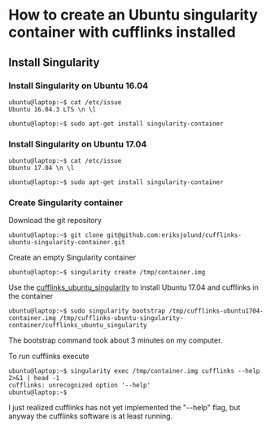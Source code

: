 # How to create an Ubuntu singularity container with cufflinks installed

## Install Singularity

### Install Singularity on Ubuntu 16.04

```
ubuntu@laptop:~$ cat /etc/issue
Ubuntu 16.04.3 LTS \n \l

ubuntu@laptop:~$ sudo apt-get install singularity-container
```

### Install Singularity on Ubuntu 17.04

```
ubuntu@laptop:~$ cat /etc/issue
Ubuntu 17.04 \n \l

ubuntu@laptop:~$ sudo apt-get install singularity-container
```

### Create Singularity container

Download the git repository

```
ubuntu@laptop:~$ git clone git@github.com:eriksjolund/cufflinks-ubuntu-singularity-container.git
```

Create an empty Singularity container

```
ubuntu@laptop:~$ singularity create /tmp/container.img
```

Use the [cufflinks_ubuntu_singularity](cufflinks_ubuntu_singularity) to install Ubuntu 17.04 and cufflinks in the container

```
ubuntu@laptop:~$ sudo singularity bootstrap /tmp/cufflinks-ubuntu1704-container.img /tmp/cufflinks-ubuntu-singularity-container/cufflinks_ubuntu_singularity
```

The bootstrap command took about 3 minutes on my computer.


To run cufflinks execute

```
ubuntu@laptop:~$ singularity exec /tmp/container.img cufflinks --help 2>&1 | head -1
cufflinks: unrecognized option '--help'
ubuntu@laptop:~$   
```

I just realized cufflinks has not yet implemented the "--help" flag, but anyway the cufflinks software is at least running.

